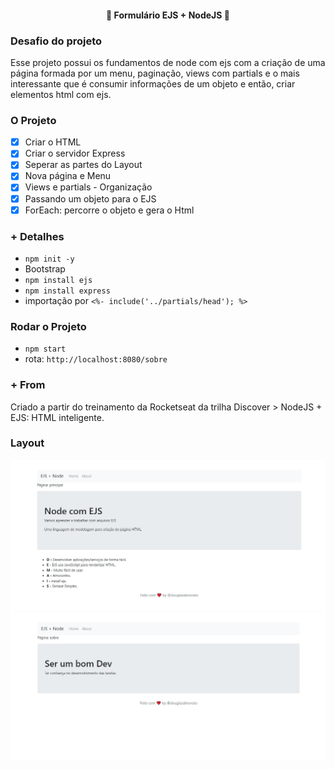 <h4 align="center"> 
	🚧 Formulário EJS + NodeJS 🚀
</h4> 

### Desafio do projeto

Esse projeto possui os fundamentos de node com ejs com a criação de uma página formada por um menu, paginação, views com partials e o mais interessante que é consumir informações de um objeto e então, criar elementos html com ejs.

### O Projeto

- [x] Criar o HTML
- [x] Criar o servidor Express
- [x] Seperar as partes do Layout
- [x] Nova página e Menu
- [x] Views e partials - Organização
- [x] Passando um objeto para o EJS
- [x] ForEach: percorre o objeto e gera o Html

### + Detalhes

- `npm init -y`
- Bootstrap 
- `npm install ejs`
- `npm install express` 
- importação por `<%- include('../partials/head'); %>`

### Rodar o Projeto

- `npm start`
- rota: `http://localhost:8080/sobre`

### + From

Criado a partir do treinamento da Rocketseat da trilha Discover > NodeJS + EJS: HTML inteligente.

### Layout

![page /home](./.github/tela-1.jpg)
![page /sobre](./.github/tela-2.jpg)
